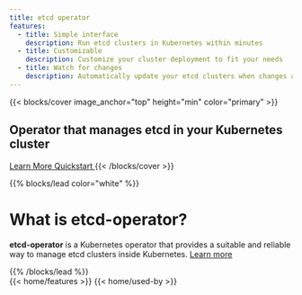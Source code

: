 ```yaml
---
title: etcd operator
features:
  - title: Simple interface
    description: Run etcd clusters in Kubernetes within minutes
  - title: Customizable
    description: Customize your cluster deployment to fit your needs
  - title: Watch for changes
    description: Automatically update your etcd clusters when changes are detected
---
```


{{< blocks/cover image_anchor="top" height="min" color="primary" >}}
<h2 class="mt-4">
  Operator that manages etcd in your Kubernetes cluster
</h2>
<a class="btn btn-lg btn-primary me-3 mb-4" href="/docs/{{< param version >}}/">
  Learn More <i class="fas fa-arrow-alt-circle-right ms-2"></i>
</a>
<a class="btn btn-lg btn-secondary me-3 mb-4" href="/docs/{{< param version >}}/quickstart">
  Quickstart <i class="fab fa-github ms-2 "></i>
</a>
{{< /blocks/cover >}}


{{% blocks/lead color="white" %}}
  <h1>What is etcd-operator?</h1>
  <p>
    <b>etcd-operator</b> is a Kubernetes operator that
    provides a suitable and reliable way to manage etcd clusters inside Kubernetes.
    <a href="/docs/{{< param version >}}/">Learn more<i class="fas fa-arrow-alt-circle-right ml-2"></i></a>
  </p>
{{% /blocks/lead %}}

<div class="container">
  {{< home/features >}}
  {{< home/used-by >}}
</div>
